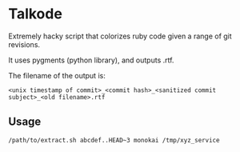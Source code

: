 # Talkode

Extremely hacky script that colorizes ruby code given a range of git revisions.

It uses pygments (python library), and outputs .rtf.

The filename of the output is:

    <unix timestamp of commit>_<commit hash>_<sanitized commit subject>_<old filename>.rtf

## Usage

    /path/to/extract.sh abcdef..HEAD~3 monokai /tmp/xyz_service
